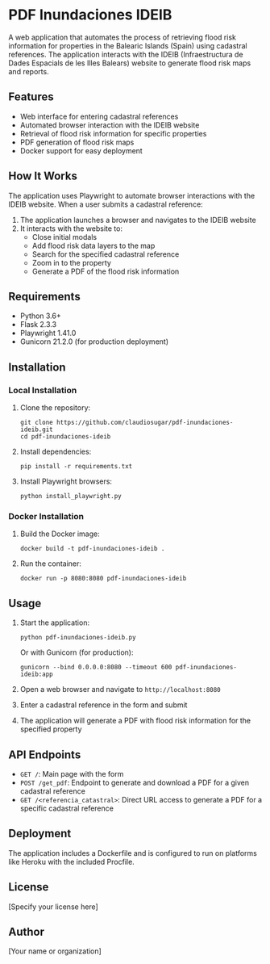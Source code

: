 # PDF Inundaciones IDEIB

A web application that automates the process of retrieving flood risk information for properties in the Balearic Islands (Spain) using cadastral references. The application interacts with the IDEIB (Infraestructura de Dades Espacials de les Illes Balears) website to generate flood risk maps and reports.

## Features

- Web interface for entering cadastral references
- Automated browser interaction with the IDEIB website
- Retrieval of flood risk information for specific properties
- PDF generation of flood risk maps
- Docker support for easy deployment

## How It Works

The application uses Playwright to automate browser interactions with the IDEIB website. When a user submits a cadastral reference:

1. The application launches a browser and navigates to the IDEIB website
2. It interacts with the website to:
   - Close initial modals
   - Add flood risk data layers to the map
   - Search for the specified cadastral reference
   - Zoom in to the property
   - Generate a PDF of the flood risk information

## Requirements

- Python 3.6+
- Flask 2.3.3
- Playwright 1.41.0
- Gunicorn 21.2.0 (for production deployment)

## Installation

### Local Installation

1. Clone the repository:
   ```
   git clone https://github.com/claudiosugar/pdf-inundaciones-ideib.git
   cd pdf-inundaciones-ideib
   ```

2. Install dependencies:
   ```
   pip install -r requirements.txt
   ```

3. Install Playwright browsers:
   ```
   python install_playwright.py
   ```

### Docker Installation

1. Build the Docker image:
   ```
   docker build -t pdf-inundaciones-ideib .
   ```

2. Run the container:
   ```
   docker run -p 8080:8080 pdf-inundaciones-ideib
   ```

## Usage

1. Start the application:
   ```
   python pdf-inundaciones-ideib.py
   ```
   
   Or with Gunicorn (for production):
   ```
   gunicorn --bind 0.0.0.0:8080 --timeout 600 pdf-inundaciones-ideib:app
   ```

2. Open a web browser and navigate to `http://localhost:8080`

3. Enter a cadastral reference in the form and submit

4. The application will generate a PDF with flood risk information for the specified property

## API Endpoints

- `GET /`: Main page with the form
- `POST /get_pdf`: Endpoint to generate and download a PDF for a given cadastral reference
- `GET /<referencia_catastral>`: Direct URL access to generate a PDF for a specific cadastral reference

## Deployment

The application includes a Dockerfile and is configured to run on platforms like Heroku with the included Procfile.

## License

[Specify your license here]

## Author

[Your name or organization]
